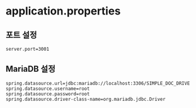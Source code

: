 # application.properties

## 포트 설정
```
server.port=3001
```

## MariaDB 설정
```
spring.datasource.url=jdbc:mariadb://localhost:3306/SIMPLE_DOC_DRIVE
spring.datasource.username=root
spring.datasource.password=root
spring.datasource.driver-class-name=org.mariadb.jdbc.Driver
```